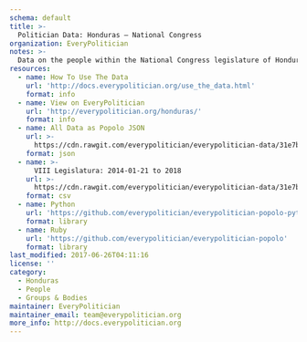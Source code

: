 ```yaml
---
schema: default
title: >-
  Politician Data: Honduras — National Congress
organization: EveryPolitician
notes: >-
  Data on the people within the National Congress legislature of Honduras.
resources:
  - name: How To Use The Data
    url: 'http://docs.everypolitician.org/use_the_data.html'
    format: info
  - name: View on EveryPolitician
    url: 'http://everypolitician.org/honduras/'
    format: info
  - name: All Data as Popolo JSON
    url: >-
      https://cdn.rawgit.com/everypolitician/everypolitician-data/31e7bd24ac7f567bc3b4bd8d8be159f558764342/data/Honduras/Congreso_Nacional/ep-popolo-v1.0.json
    format: json
  - name: >-
      VIII Legislatura: 2014-01-21 to 2018
    url: >-
      https://cdn.rawgit.com/everypolitician/everypolitician-data/31e7bd24ac7f567bc3b4bd8d8be159f558764342/data/Honduras/Congreso_Nacional/term-8.csv
    format: csv
  - name: Python
    url: 'https://github.com/everypolitician/everypolitician-popolo-python'
    format: library
  - name: Ruby
    url: 'https://github.com/everypolitician/everypolitician-popolo'
    format: library
last_modified: 2017-06-26T04:11:16
license: ''
category:
  - Honduras
  - People
  - Groups & Bodies
maintainer: EveryPolitician
maintainer_email: team@everypolitician.org
more_info: http://docs.everypolitician.org
---
```

